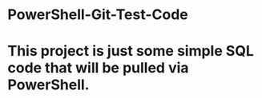 # PowerShell-Git-Test-Code
# This project is just some simple SQL code that will be pulled via PowerShell.
